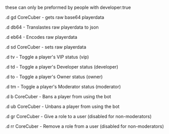 these can only be preformed by people with developer:true

.d gd CoreCuber - gets raw base64 playerdata

.d db64 - Translastes raw playerdata to json

.d eb64 - Encodes raw playerdata

.d sd CoreCuber - sets raw playerdata

.d tv - Toggle a player's VIP status (vip)

.d td - Toggle a player's Developer status (developer)

.d to - Toggle a player's Owner status (owner)

.d tm - Toggle a player's Moderator status (moderator)

.d b CoreCuber - Bans a player from using the bot

.d ub CoreCuber - Unbans a player from using the bot

.d gr CoreCuber <id> - Give a role to a user (disabled for non-moderators)
  
.d rr CoreCuber <id> - Remove a role from a user (disabled for non-moderators)
